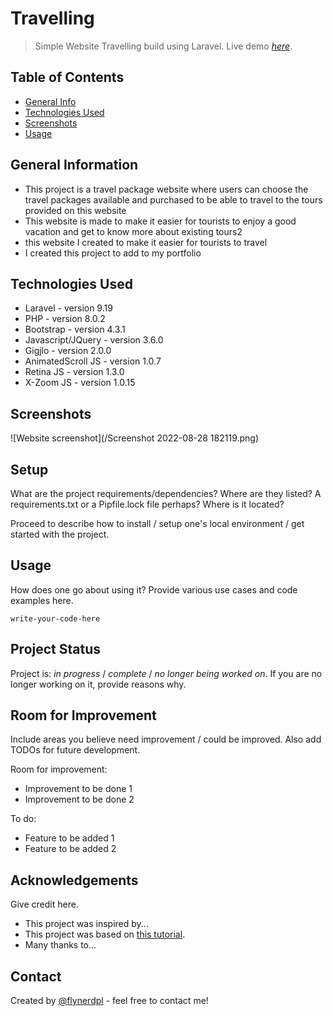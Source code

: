 # Travelling

> Simple Website Travelling build using Laravel.
> Live demo [_here_](https://travelindoid.masuk.web.id/). <!-- If you have the project hosted somewhere, include the link here. -->

## Table of Contents

-   [General Info](#general-information)
-   [Technologies Used](#technologies-used)
-   [Screenshots](#screenshots)
-   [Usage](#usage)
<!-- * [License](#license) -->

## General Information

-   This project is a travel package website where users can choose the travel packages available and purchased to be able to travel to the tours provided on this website
-   This website is made to make it easier for tourists to enjoy a good vacation and get to know more about existing tours2
-   this website I created to make it easier for tourists to travel
-   I created this project to add to my portfolio
<!-- You don't have to answer all the questions - just the ones relevant to your project. -->

## Technologies Used

-   Laravel - version 9.19
-   PHP - version 8.0.2
-   Bootstrap - version 4.3.1
-   Javascript/JQuery - version 3.6.0
-   Gigjlo - version 2.0.0
-   AnimatedScroll JS - version 1.0.7
-   Retina JS - version 1.3.0
-   X-Zoom JS - version 1.0.15

## Screenshots

![Website screenshot](/Screenshot 2022-08-28 182119.png)

<!-- If you have screenshots you'd like to share, include them here. -->

## Setup

What are the project requirements/dependencies? Where are they listed? A requirements.txt or a Pipfile.lock file perhaps? Where is it located?

Proceed to describe how to install / setup one's local environment / get started with the project.

## Usage

How does one go about using it?
Provide various use cases and code examples here.

`write-your-code-here`

## Project Status

Project is: _in progress_ / _complete_ / _no longer being worked on_. If you are no longer working on it, provide reasons why.

## Room for Improvement

Include areas you believe need improvement / could be improved. Also add TODOs for future development.

Room for improvement:

-   Improvement to be done 1
-   Improvement to be done 2

To do:

-   Feature to be added 1
-   Feature to be added 2

## Acknowledgements

Give credit here.

-   This project was inspired by...
-   This project was based on [this tutorial](https://www.example.com).
-   Many thanks to...

## Contact

Created by [@flynerdpl](https://www.flynerd.pl/) - feel free to contact me!

<!-- Optional -->
<!-- ## License -->
<!-- This project is open source and available under the [... License](). -->

<!-- You don't have to include all sections - just the one's relevant to your project -->
